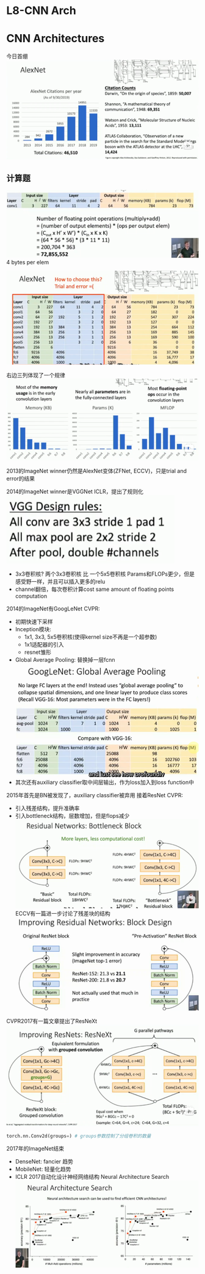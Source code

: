 # L8-CNN Arch

# CNN Architectures

今日首绷
![alt text](image.png)

## 计算题
![alt text](image-1.png)
4 bytes per elem

![alt text](image-2.png)

右边三列体现了一个规律
![alt text](image-3.png)

2013的ImageNet winner仍然是AlexNet变体(ZFNet, ECCV)，只是trial and error的结果

2014的ImageNet winner是VGGNet ICLR，提出了规则化
![alt text](image-4.png)
- 3x3卷积核? 两个3x3卷积核 比 一个5x5卷积核 Params和FLOPs更少，但是感受野一样，并且可以插入更多的relu
- channel翻倍，每次卷积计算cost same amount of floating points computation

2014的ImageNet有GoogLeNet CVPR: 
- 初期快速下采样
- Inception模块: 
  - 1x1, 3x3, 5x5卷积核(使得kernel size不再是一个超参数)
  - 1x1适配器的引入
  - resnet雏形
- Global Average Pooling: 替换掉一层fcnn
![alt text](image-5.png)
- 其次还有auxiliary classifier取中间层输出，作为loss加入到loss function中

2015年首先是BN被发现了，auxiliary classifier被弃用
接着ResNet CVPR: 
- 引入残差结构，提升准确率
- 引入bottleneck结构，层数增加，但是flops减少
![alt text](image-6.png)
ECCV有一篇进一步讨论了残差块的结构
![alt text](image-7.png)

CVPR2017有一篇文章提出了ResNeXt
![alt text](image-8.png)
```python
torch.nn.Conv2d(groups=) # groups参数控制了分组卷积的数量
```
2017年的ImageNet结束

- DenseNet: fancier 趋势
- MobileNet: 轻量化趋势
- ICLR 2017自动化设计神经网络结构 Neural Architecture Search
![alt text](image-9.png)

